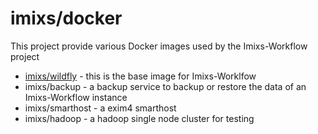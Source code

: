 # imixs/docker

This project provide various Docker images used by the Imixs-Workflow project


* [imixs/wildfly](wildfly/README.md) - this is the base image for Imixs-Worklfow
* imixs/backup - a backup service to backup or restore the data of an Imixs-Workflow instance
* imixs/smarthost - a exim4 smarthost
* imixs/hadoop - a hadoop single node cluster for testing
